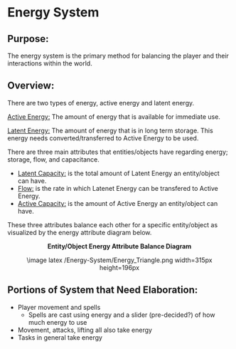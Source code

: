 # Energy System
## Purpose:

The energy system is the primary method for balancing the player and their interactions
within the world.


## Overview:

There are two types of energy, active energy and latent energy.

<u>Active Energy:</u> The amount of energy that is available for immediate use.

<u>Latent Energy:</u> The amount of energy that is in long term storage. This energy needs
converted/transferred to Active Energy to be used.

There are three main attributes that entities/objects have regarding energy; storage, flow, and capacitance.
- <u>Latent Capacity:</u> is the total amount of Latent Energy an entity/object can have.
- <u>Flow:</u> is the rate in which Latenet Energy can be transfered to Active Energy.
- <u>Active Capacity:</u> is the amount of Active Energy an entity/object can have.

These three attributes balance each other for a specific entity/object as visualized by 
the energy attribute diagram below.

<div style="text-align: center;">

**Entity/Object Energy Attribute Balance Diagram**

\image latex /Energy-System/Energy_Triangle.png width=315px height=196px

</div>


## Portions of System that Need Elaboration:

- Player movement and spells
  - Spells are cast using energy and a slider (pre-decided?) of how much energy to use
- Movement, attacks, lifting all also take energy
- Tasks in general take energy
